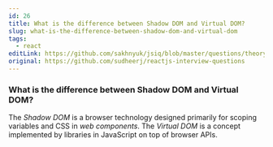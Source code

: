 ```yaml
---
id: 26
title: What is the difference between Shadow DOM and Virtual DOM?
slug: what-is-the-difference-between-shadow-dom-and-virtual-dom
tags:
  - react
editLink: https://github.com/sakhnyuk/jsiq/blob/master/questions/theory/react/26.md
original: https://github.com/sudheerj/reactjs-interview-questions
---
```


### What is the difference between Shadow DOM and Virtual DOM?

The _Shadow DOM_ is a browser technology designed primarily for scoping variables and CSS in _web components_. The _Virtual DOM_ is a concept implemented by libraries in JavaScript on top of browser APIs.